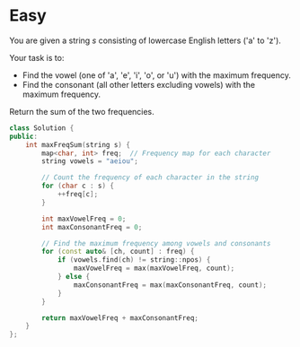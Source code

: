# Easy

You are given a string $s$ consisting of lowercase English letters ('a' to 'z').

Your task is to:

- Find the vowel (one of 'a', 'e', 'i', 'o', or 'u') with the maximum frequency.
- Find the consonant (all other letters excluding vowels) with the maximum frequency.

Return the sum of the two frequencies.

```cpp
class Solution {
public:
    int maxFreqSum(string s) {
        map<char, int> freq;  // Frequency map for each character
        string vowels = "aeiou";

        // Count the frequency of each character in the string
        for (char c : s) {
            ++freq[c];
        }

        int maxVowelFreq = 0;
        int maxConsonantFreq = 0;

        // Find the maximum frequency among vowels and consonants
        for (const auto& [ch, count] : freq) {
            if (vowels.find(ch) != string::npos) {
                maxVowelFreq = max(maxVowelFreq, count);
            } else {
                maxConsonantFreq = max(maxConsonantFreq, count);
            }
        }

        return maxVowelFreq + maxConsonantFreq;
    }
};
```
